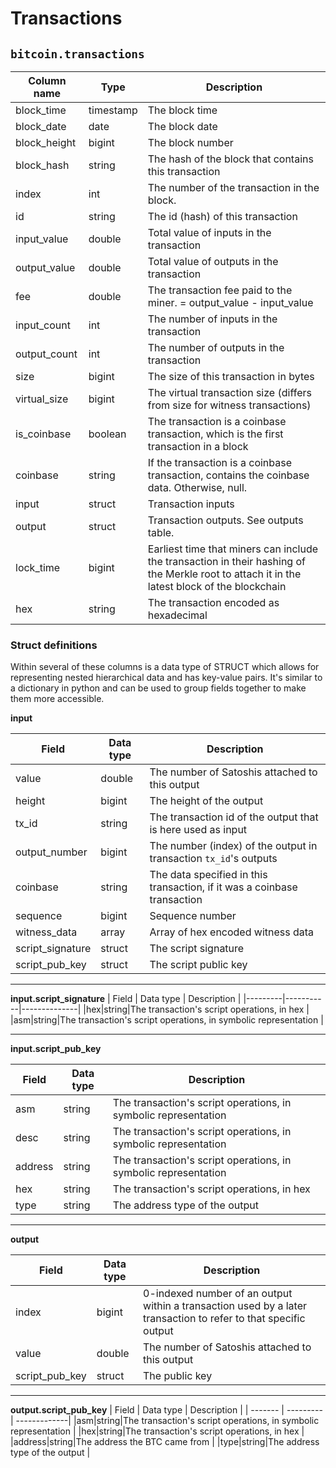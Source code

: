 # Transactions

## `bitcoin.transactions`

|Column name        |Type  |Description                                                                                                                              |
|-------------------|------|-----------------------------------------------------------------------------------------------------------------------------------------|
|block_time         |timestamp|The block time                                                                                                                           |
|block_date         |date  |The block date                                                                                                                           |
|block_height       |bigint|The block number                                                                                                                         |
|block_hash         |string|The hash of the block that contains this transaction                                                                                     |
|index              |int   |The number of the transaction in the block.                                                                                              |
|id                 |string|The id (hash) of this transaction                                                                                                        |
|input_value        |double|Total value of inputs in the transaction                                                                                                 |
|output_value       |double|Total value of outputs in the transaction                                                                                                |
|fee                |double|The transaction fee paid to the miner. = output_value - input_value                                                                      |
|input_count        |int   |The number of inputs in the transaction                                                                                                  |
|output_count       |int   |The number of outputs in the transaction                                                                                                 |
|size               |bigint|The size of this transaction in bytes                                                                                                    |
|virtual_size       |bigint|The virtual transaction size (differs from size for witness transactions)                                                                |
|is_coinbase        |boolean|The transaction is a coinbase transaction, which is the first transaction in a block                                                     |
|coinbase           |string|If the transaction is a coinbase transaction, contains the coinbase data. Otherwise, null.                                               |
|input              |struct|Transaction inputs                                                                                                                       |
|output             |struct|Transaction outputs. See outputs table.                                                                                                  |
|lock_time          |bigint|Earliest time that miners can include the transaction in their hashing of the Merkle root to attach it in the latest block of the blockchain|
|hex                |string|The transaction encoded as hexadecimal                                                                                                   |

### Struct definitions

Within several of these columns is a data type of STRUCT which allows for representing nested hierarchical data and has key-value pairs. It's similar to a dictionary in python and can be used to group fields together to make them more accessible.

**input**

| Field   | Data type | Description  |
|-------------------|------|-----------------------------------------------------------------------------------------------------------------------------------------|
|value        |double|The number of Satoshis attached to this output                                                                                           |
|height       |bigint|The height of the output                                                                                                                 |
|tx_id        |string|The transaction id of the output that is here used as input                                                                              |
|output_number|bigint|The number (index) of the output in transaction `tx_id`'s outputs                                                                        |
|coinbase     |string|The data specified in this transaction, if it was a coinbase transaction                                                                 |
|sequence     |bigint|Sequence number                                                                                                                          |
|witness_data |array<string>|Array of hex encoded witness data                                                                                                        |
|script_signature|struct|The script signature                                                                                                                     |
|script_pub_key|struct|The script public key                                                                                                                    |

***

**input.script_signature**
| Field   | Data type | Description  |
|---------|-----------|--------------|
|hex|string|The transaction's script operations, in hex                                                                                              |
|asm|string|The transaction's script operations, in symbolic representation                                                                          |

***

**input.script_pub_key**

| Field   | Data type | Description  |
|---------|-----------|--------------|
|asm|string|The transaction's script operations, in symbolic representation                                                                          |
|desc|string|The transaction's script operations, in symbolic representation                                                                          |
|address|string|The transaction's script operations, in symbolic representation                                                                          |
|hex|string|The transaction's script operations, in hex                                                                                              |
|type|string|The address type of the output                                                                                                           |

***

**output**

| Field   | Data type | Description  |
|-------------------|------|-----------------------------------------------------------------------------------------------------------------------------------------|
|index       |bigint|0-indexed number of an output within a transaction used by a later transaction to refer to that specific output                          |
|value       |double|The number of Satoshis attached to this output                                                                                           |
|script_pub_key|struct|The public key                                                                                                                           |

***

**output.script_pub_key**
| Field   | Data type | Description  |
| ------- | --------- | -------------|
|asm|string|The transaction's script operations, in symbolic representation                                                                          |
|hex|string|The transaction's script operations, in hex                                                                                              |
|address|string|The address the BTC came from                                                                                                            |
|type|string|The address type of the output                                                                                                           |
